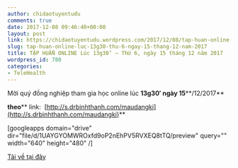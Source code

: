 ```yaml
---
author: chidaotuyentudu
comments: true
date: 2017-12-08 09:46:40+00:00
layout: post
link: https://chidaotuyentudu.wordpress.com/2017/12/08/tap-huan-online-luc-13g30-thu-6-ngay-15-thang-12-nam-2017/
slug: tap-huan-online-luc-13g30-thu-6-ngay-15-thang-12-nam-2017
title: TẬP HUẤN ONLINE Lúc 13g30’ – Thứ 6, ngày 15 tháng 12 năm 2017
wordpress_id: 780
categories:
- TeleHealth
---
```


Mời quý đồng nghiệp tham gia học online lúc **13g30′ ****ngày**** 15****/12/2017**

**theo**** link:  [http://s.drbinhthanh.com/maudangki](http://s.drbinhthanh.com/maudangki)**

<!-- more -->

[googleapps domain="drive" dir="file/d/1UAYGYOMWROxfd9oP2nEhPV5RVXEQ8tTQ/preview" query="" width="640" height="480" /]

[Tải về tại đây](https://drive.google.com/file/d/1UAYGYOMWROxfd9oP2nEhPV5RVXEQ8tTQ/view?usp=sharing)
